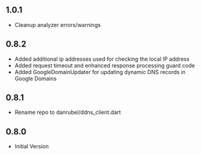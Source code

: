 ## 1.0.1

* Cleanup analyzer errors/warnings

## 0.8.2

* Added additional ip addresses used for checking the local IP address
* Added request timeout and enhanced response processing guard code
* Added GoogleDomainUpdater for updating dynamic DNS records in Google Domains

## 0.8.1

* Rename repo to danrubel/ddns_client.dart

## 0.8.0

* Initial Version
